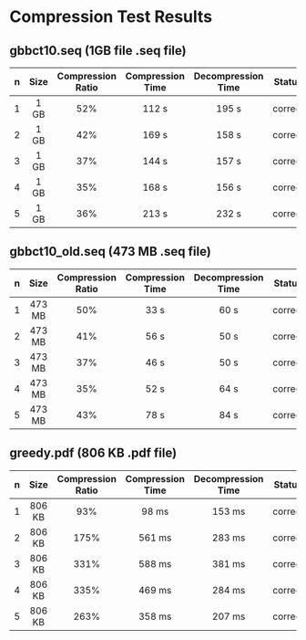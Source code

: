 # Compression Test Results

## gbbct10.seq (1GB file .seq file)

| n | Size | Compression Ratio | Compression Time | Decompression Time | Status  |
|:-:|:----:|:-----------------:|:----------------:|:------------------:|:-------:|
| 1 | 1 GB |        52%        |      112 s       |       195 s        | correct |
| 2 | 1 GB |        42%        |      169 s       |       158 s        | correct |
| 3 | 1 GB |        37%        |      144 s       |       157 s        | correct |
| 4 | 1 GB |        35%        |      168 s       |       156 s        | correct |
| 5 | 1 GB |        36%        |      213 s       |       232 s        | correct |

## gbbct10_old.seq (473 MB .seq file)

| n |  Size  | Compression Ratio | Compression Time | Decompression Time | Status  |
|:-:|:------:|:-----------------:|:----------------:|:------------------:|:-------:|
| 1 | 473 MB |        50%        |       33 s       |        60 s        | correct |
| 2 | 473 MB |        41%        |       56 s       |        50 s        | correct |
| 3 | 473 MB |        37%        |       46 s       |        50 s        | correct |
| 4 | 473 MB |        35%        |       52 s       |        64 s        | correct |
| 5 | 473 MB |        43%        |       78 s       |        84 s        | correct |

## greedy.pdf (806 KB .pdf file)

| n |  Size  | Compression Ratio | Compression Time | Decompression Time | Status  |
|:-:|:------:|:-----------------:|:----------------:|:------------------:|:-------:|
| 1 | 806 KB |        93%        |      98 ms       |       153 ms       | correct |
| 2 | 806 KB |       175%        |      561 ms      |       283 ms       | correct |
| 3 | 806 KB |       331%        |      588 ms      |       381 ms       | correct |
| 4 | 806 KB |       335%        |      469 ms      |       284 ms       | correct |
| 5 | 806 KB |       263%        |      358 ms      |       207 ms       | correct |